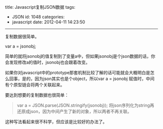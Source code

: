 title: Javascript复制JSON数据
tags:
  - JSON
id: 1048
categories:
  - javascript
date: 2012-04-11 14:23:50
---

复制数据很简单。

var a = jsonobj;

简单的就将jsonobj的值复制到了变量a中，但如果jsonobj是个json数据的话，你会发现修改a的值时，jsonobj也会跟着改变。

如果你对javascript中的prototype那套机制比较了解的话可能就会大概明白是怎么回事，是的，因为json其实也是个object，所以var a = jsonobj 赋值时，中间有个原型链会将两个关联起来。

要达到想要的复制数据也很简单：
> var a = JSON.parse(JSON.stringify(jsonobj));
将json序列化为string再还原成json，因为中间产生了新的对象，所以两者不再关联。

这种写法看起来很不科学，但应该是比较好的办法了。